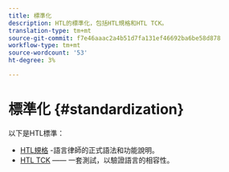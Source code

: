 ```yaml
---
title: 標準化
description: HTL的標準化，包括HTL規格和HTL TCK。
translation-type: tm+mt
source-git-commit: f7e46aaac2a4b51d7fa131ef46692ba6be58d878
workflow-type: tm+mt
source-wordcount: '53'
ht-degree: 3%

---
```



# 標準化 {#standardization}

以下是HTL標準：

* [HTL規格](https://github.com/adobe/htl-spec) -語言律師的正式語法和功能說明。
* [HTL TCK](https://github.com/adobe/htl-tck)  —— 一套測試，以驗證語言的相容性。
